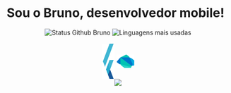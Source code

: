 # Sou o Bruno, desenvolvedor mobile!
<div align="center"> 
<img width="450em" height="250em" alt="Status Github Bruno" src="https://github-readme-stats.vercel.app/api?username=brunodeev&show_icons=true&theme=dracula" />
<img width="380em" height="250em" alt="Linguagens mais usadas" src="https://github-readme-stats.vercel.app/api/top-langs/?username=brunodeev&layout=true&theme=dracula"/>
</div>
<div style="display: inline_block" align="center"><br>
  
  <img align="center" alt="Bruno-Flutter" height="80" width="30" src="https://github.com/devicons/devicon/blob/master/icons/flutter/flutter-original.svg" />
  <img align="center" alt="Bruno-Dart" height="30" width="40" src="https://github.com/devicons/devicon/blob/master/icons/dart/dart-original.svg" />
</div>
<div align="center">
  <a href="https://www.linkedin.com/in/brunodeev/" target="_blank"><img src="https://img.shields.io/badge/-LinkedIn-%230077B5?style=for-the-badge&logo=linkedin&logoColor=white" target="_blank"></a>
</div>
